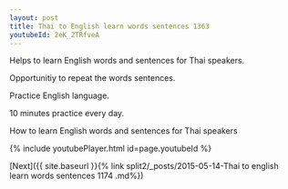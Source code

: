 ```yaml
---
layout: post
title: Thai to English learn words sentences 1363 
youtubeId: 2eK_2TRfveA
---
```

 
 
Helps to learn English words and sentences for Thai speakers.

Opportunitiy to repeat the words sentences. 

Practice English language. 
 
10 minutes practice every day. 
 
How to learn English words and sentences for Thai speakers 
 
{% include youtubePlayer.html id=page.youtubeId %}
 
 
[Next]({{ site.baseurl }}{% link  split2/_posts/2015-05-14-Thai to english learn words sentences 1174 .md%})
 

